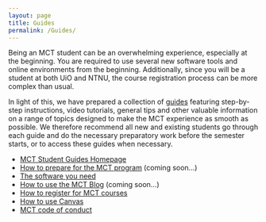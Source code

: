 ```yaml
---
layout: page
title: Guides
permalink: /Guides/
---
```



Being an MCT student can be an overwhelming experience, especially at the beginning. You are required to use several new software tools and online environments from the beginning. Additionally, since you will be a student at both UiO and NTNU, the course registration process can be more complex than usual.

In light of this, we have prepared a collection of [guides](https://github.com/MCT-master/Guides/wiki) featuring step-by-step instructions, video tutorials, general tips and other valuable information on a range of topics designed to make the MCT experience as smooth as possible. We therefore recommend all new and existing students go through each guide and do the necessary preparatory work before the semester starts, or to access these guides when necessary.

* [MCT Student Guides Homepage](https://github.com/MCT-master/Guides/wiki)
* [How to prepare for the MCT program](https://github.com/MCT-master/Guides/wiki/How-to-prepare-for-the-MCT-program) (coming soon...)
* [The software you need](https://github.com/MCT-master/Guides/wiki/The-software-you-need)
* [How to use the MCT Blog](https://github.com/MCT-master/Guides/wiki/How-to-use-the-MCT-Blog) (coming soon...)
* [How to register for MCT courses](https://github.com/MCT-master/Guides/wiki/How-to-register-for-MCT-courses)
* [How to use Canvas](https://github.com/MCT-master/Guides/wiki/How-to-use-Canvas)
* [MCT code of conduct](https://github.com/MCT-master/Guides/wiki/MCT-code-of-conduct)

